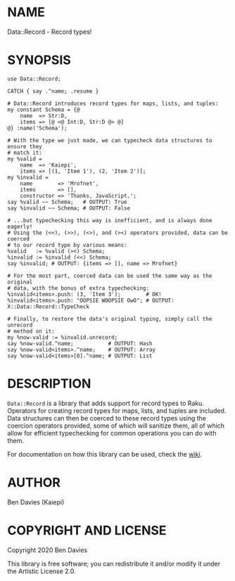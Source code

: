 NAME
====

Data::Record - Record types!

SYNOPSIS
========

```perl6
use Data::Record;

CATCH { say .^name; .resume }

# Data::Record introduces record types for maps, lists, and tuples:
my constant Schema = {@
    name  => Str:D,
    items => [@ <@ Int:D, Str:D @> @]
@} :name('Schema');

# With the type we just made, we can typecheck data structures to ensure they
# match it:
my %valid =
    name  => 'Kaiepi',
    items => [(1, 'Item 1'), (2, 'Item 2')];
my %invalid =
    name        => 'Mrofnet',
    items       => [],
    constructor => 'Thanks, JavaScript.';
say %valid ~~ Schema;   # OUTPUT: True
say %invalid ~~ Schema; # OUTPUT: False

# ...but typechecking this way is inefficient, and is always done eagerly!
# Using the (<<), (>>), (<>), and (><) operators provided, data can be coerced
# to our record type by various means:
%valid   := %valid (><) Schema;
%invalid := %invalid (<<) Schema;
say %invalid; # OUTPUT: {items => [], name => Mrofnet}

# For the most part, coerced data can be used the same way as the original
# data, with the bonus of extra typechecking:
%invalid<items>.push: (3, 'Item 3');        # OK!
%invalid<items>.push: "OOPSIE WOOPSIE OwO"; # OUTPUT: X::Data::Record::TypeCheck

# Finally, to restore the data's original typing, simply call the unrecord
# method on it:
my %now-valid := %invalid.unrecord;
say %now-valid.^name;           # OUTPUT: Hash
say %now-valid<items>.^name;    # OUTPUT: Array
say %now-valid<items>[0].^name; # OUTPUT: List
```

DESCRIPTION
===========

`Data::Record` is a library that adds support for record types to Raku. Operators for creating record types for maps, lists, and tuples are included. Data structures can then be coerced to these record types using the coercion operators provided, some of which will sanitize them, all of which allow for efficient typechecking for common operations you can do with them.

For documentation on how this library can be used, check the [wiki](https://github.com/Kaiepi/p6-Data-Record/wiki/).

AUTHOR
======

Ben Davies (Kaiepi)

COPYRIGHT AND LICENSE
=====================

Copyright 2020 Ben Davies

This library is free software; you can redistribute it and/or modify it under the Artistic License 2.0.

